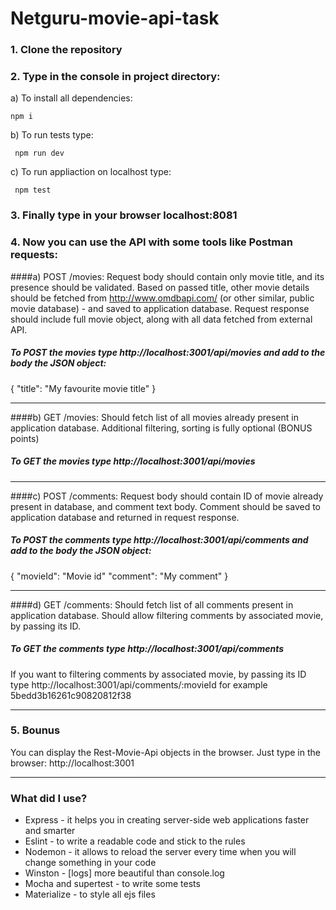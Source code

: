 # Netguru-movie-api-task

### 1. Clone the repository
### 2. Type in the console in project directory:
a) To install all dependencies:
```
npm i 
```
b) To run tests type:

```
 npm run dev
```

c) To run appliaction on localhost type:
```
 npm test
```
### 3. Finally  type in your browser localhost:8081

### 4. Now you can use the API with some tools like Postman requests:


####a) POST /movies:
   Request body should contain only movie title, and its presence should be validated.
   Based on passed title, other movie details should be fetched from http://www.omdbapi.com/ (or other similar, public movie database) -    and saved to application database.
   Request response should include full movie object, along with all data fetched from external API.
  
  ##### To POST the movies type http://localhost:3001/api/movies and add to the body the JSON object: 
  
  {
    "title": "My favourite movie title"
  }
  
----------
 ####b) GET /movies:
  Should fetch list of all movies already present in application database.
  Additional filtering, sorting is fully optional (BONUS points)
  
  ##### To GET the movies type http://localhost:3001/api/movies

----------
 ####c) POST /comments:
  Request body should contain ID of movie already present in database, and comment text body.
  Comment should be saved to application database and returned in request response.

  ##### To POST the comments type http://localhost:3001/api/comments and add to the body the JSON object: 
  
  {
    "movieId": "Movie id"
    "comment": "My comment" 
  }
  
----------
 ####d) GET /comments:
  Should fetch list of all comments present in application database.
  Should allow filtering comments by associated movie, by passing its ID.
  
  ##### To GET the comments type http://localhost:3001/api/comments
  
  If you want to filtering comments by associated movie, by passing its ID
  type http://localhost:3001/api/comments/:movieId for example 5bedd3b16261c90820812f38


----------

### 5. Bounus
You can display the Rest-Movie-Api objects in the browser. Just type in the browser: 
http://localhost:3001 

----------

### What did I use?
- Express - it helps you in creating server-side web applications faster and smarter
- Eslint - to write a readable code and stick to the rules 
- Nodemon - it allows to reload the server every time when you will change something in your code
- Winston - [logs] more beautiful than console.log  
- Mocha and supertest - to write some tests
- Materialize - to style all ejs files
